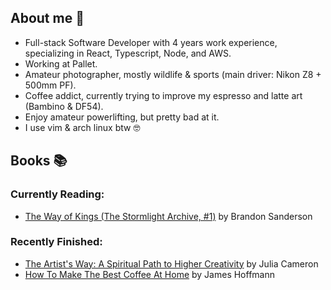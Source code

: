 ## About me 👋
- Full-stack Software Developer with 4 years work experience, specializing in React, Typescript, Node, and AWS.
- Working at Pallet.
- Amateur photographer, mostly wildlife & sports (main driver: Nikon Z8 + 500mm PF).
- Coffee addict, currently trying to improve my espresso and latte art (Bambino & DF54).
- Enjoy amateur powerlifting, but pretty bad at it.
- I use vim & arch linux btw 🤓


## Books 📚
### Currently Reading:
<!-- GOODREADS-LIST:START -->
- [The Way of Kings (The Stormlight Archive, #1)](https://www.goodreads.com/review/show/6055799913?utm_medium=api&utm_source=rss) by Brandon Sanderson
<!-- GOODREADS-LIST:END -->
### Recently Finished:
<!-- GOODREADS-FINISHED:START -->
- [The Artist's Way: A Spiritual Path to Higher Creativity](https://www.goodreads.com/review/show/7188838110?utm_medium=api&utm_source=rss) by Julia Cameron
- [How To Make The Best Coffee At Home](https://www.goodreads.com/review/show/7220973492?utm_medium=api&utm_source=rss) by James Hoffmann
<!-- GOODREADS-FINISHED:END -->

